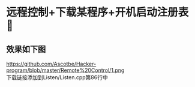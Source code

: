 远程控制+下载某程序+开机启动注册表:ghost:  
=
效果如下图  
-
https://github.com/Ascotbe/Hacker-program/blob/master/Remote%20Control/1.png   
下载链接添加到Listen/Listen.cpp第86行中